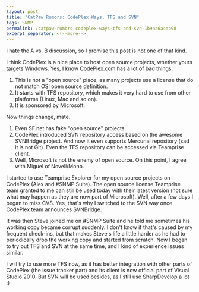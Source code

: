```yaml
---
layout: post
title: "CatPaw Rumors: CodePlex Ways, TFS and SVN"
tags: SNMP
permalink: /catpaw-rumors-codeplex-ways-tfs-and-svn-1b9aa6a4ab98
excerpt_separator: <!--more-->
---
```

I hate the A vs. B discussion, so I promise this post is not one of that kind.
<!--more-->

I think CodePlex is a nice place to host open source projects, whether yours targets Windows. Yes, I know CodePlex.com has a lot of bad things,

1. This is not a "open source" place, as many projects use a license that do not match OSI open source definition.
1. It starts with TFS repository, which makes it very hard to use from other platforms (Linux, Mac and so on).
1. It is sponsored by Microsoft.

Now things change, mate.

1. Even SF.net has fake "open source" projects.
1. CodePlex introduced SVN repository access based on the awesome SVNBridge project. And now it even supports Mercurial repository (sad it is not Git). Even the TFS repository can be accessed via Teamprise client.
1. Well, Microsoft is not the enemy of open source. On this point, I agree with Miguel of Novell/Mono.

I started to use Teamprise Explorer for my open source projects on CodePlex (Alex and #SNMP Suite). The open source license Teamprise team granted to me can still be used today with their latest version (not sure what may happen as they are now part of Microsoft). Well, after a few days I began to miss CVS. Yes, that's why I switched to the SVN way once CodePlex team announces SVNBridge.

It was then Steve joined me on #SNMP Suite and he told me sometimes his working copy became corrupt suddenly. I don't know if that's caused by my frequent check-ins, but that makes Steve's life a little harder as he had to periodically drop the working copy and started from scratch. Now I began to try out TFS and SVN at the same time, and I kind of experience issues similar.

I will try to use more TFS now, as it has better integration with other parts of CodePlex (the issue tracker part) and its client is now official part of Visual Studio 2010. But SVN will be used besides, as I still use SharpDevelop a lot :)
